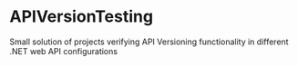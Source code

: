 # APIVersionTesting
Small solution of projects verifying API Versioning functionality in different .NET web API configurations 
